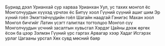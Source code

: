 Буриад дээл
Урианхай сур харваа
Урианхан
Уул, ус тахих монгол ёс
Монголчуудын хүүхэд үрчлэх ёс
Битүү хоол
Гүүний сүүний ашиг шим
Эр хүний гоёл
Эмэгтэйчүүдийн гоёл
Шагайн наадгай
Гэнигэс
Махан хоол
Монгол бичгийг Латин үсэгт галиглах тогтолцоо
Монгол сүү
Монголчуудын үсчний засалтын хувьсгал
Хэрдэг
Цайны дээж өргөх ёсон ба цээр
Зэлмэн
Гүүний үрс гаргах
Арвагар хээр
Хадаг
Исгэрэх урлаг
Цагааны урсгал
Хөх сувд мөсний баяр
